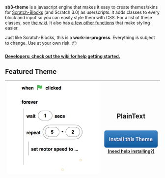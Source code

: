 **sb3-theme** is a javascript engine that makes it easy to create themes/skins for [Scratch-Blocks](https://github.com/LLK/scratch-blocks) (and Scratch 3.0) as userscripts. It adds classes to every block and input so you can easily style them with CSS. For a list of these classes, see [the wiki](https://github.com/Airhogs777/sb3-theme/wiki/Classes). It also has [a few other functions](https://github.com/Airhogs777/sb3-theme/wiki/Methods-and-Properties) that make styling easier.

Just like Scratch-Blocks, this is a **work-in-progress**. Everything is subject to change. Use at your own risk. :package:

#### [Developers: check out the wiki for help getting started.](https://github.com/Airhogs777/sb3-theme/wiki/Creating-Themes)

## Featured Theme
| ![PlainText theme](resources/featured.png) | <h2>PlainText</h2><br/>[ ![Install this theme](resources/button.png) ](https://github.com/Airhogs777/sb3-theme/wiki/Themes-Library#plaintext-vertical-only)<br/>[[need help installing?]](https://github.com/Airhogs777/sb3-theme/wiki/Themes-Library#before-you-can-install-a-theme) |
| --- | --- |
